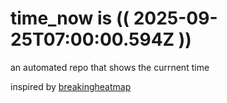 # time_now is (( 2025-09-25T07:00:00.594Z ))

an automated repo that shows the currnent time

inspired by [breakingheatmap](https://github.com/breakingheatmap/breakingheatmap)